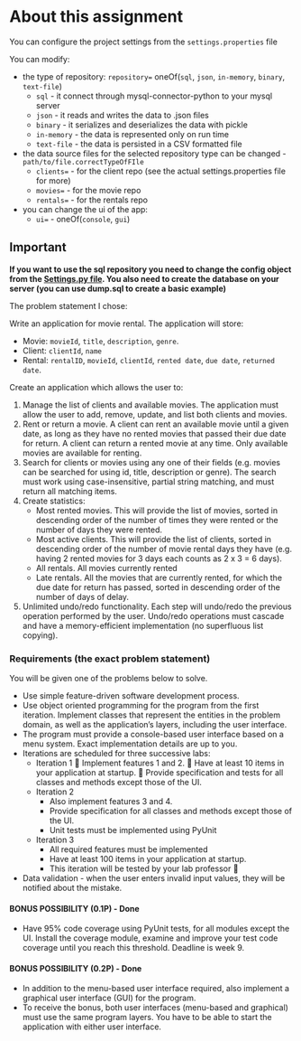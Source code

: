 # About this assignment
You can configure the project settings from the `settings.properties` file 

You can modify:
* the type of repository: `repository=` oneOf(`sql`, `json`, `in-memory`, `binary`, `text-file`)
    * `sql` - it connect through mysql-connector-python to your mysql server 
    * `json` - it reads and writes the data to .json files
    * `binary` - it serializes and deserializes the data with pickle
    * `in-memory` - the data is represented only on run time
    * `text-file` - the data is persisted in a CSV formatted file
* the data source files for the selected repository type can be changed - `path/to/file.correctTypeOfFIle` 
    * `clients=` - for the client repo (see the actual settings.properties file for more)
    * `movies=` - for the movie repo
    * `rentals=` - for the rentals repo
* you can change the ui of the app:
    * `ui=` - oneOf(`console`, `gui`)
## Important
**If you want to use the sql repository you need to change the config object from the [Settings.py file](/Config/Settings.py). You also need to create the database on your server (you can use dump.sql to create a basic example)**


The problem statement I chose:

Write an application for movie rental. The application will store:
* Movie: `movieId`, `title`, `description`, `genre`.
* Client: `clientId`, `name`
* Rental: `rentalID`, `movieId`, `clientId`, `rented date`, `due date`, `returned date`.

Create an application which allows the user to:
1. Manage the list of clients and available movies. The application must allow the user to add,
remove, update, and list both clients and movies.
2. Rent or return a movie. A client can rent an available movie until a given date, as long as they
have no rented movies that passed their due date for return. A client can return a rented movie
at any time. Only available movies are available for renting.
3. Search for clients or movies using any one of their fields (e.g. movies can be searched for using
id, title, description or genre). The search must work using case-insensitive, partial string
matching, and must return all matching items.
4. Create statistics:
    * Most rented movies. This will provide the list of movies, sorted in descending order of
the number of times they were rented or the number of days they were rented.
    * Most active clients. This will provide the list of clients, sorted in descending order of the
number of movie rental days they have (e.g. having 2 rented movies for 3 days each
counts as 2 x 3 = 6 days).
    * All rentals. All movies currently rented
    * Late rentals. All the movies that are currently rented, for which the due date for return
has passed, sorted in descending order of the number of days of delay.
5. Unlimited undo/redo functionality. Each step will undo/redo the previous operation
performed by the user. Undo/redo operations must cascade and have a memory-efficient
implementation (no superfluous list copying).

### Requirements (the exact problem statement)
You will be given one of the problems below to solve.
* Use simple feature-driven software development process.
* Use object oriented programming for the program from the first iteration. Implement classes that
represent the entities in the problem domain, as well as the application’s layers, including the user
interface.
* The program must provide a console-based user interface based on a menu system. Exact
implementation details are up to you.
* Iterations are scheduled for three successive labs:
    * Iteration 1
         Implement features 1 and 2.
         Have at least 10 items in your application at startup.
         Provide specification and tests for all classes and methods except those of the UI.
    * Iteration 2
        * Also implement features 3 and 4.
        * Provide specification for all classes and methods except those of the UI.
        * Unit tests must be implemented using PyUnit
    * Iteration 3
        * All required features must be implemented
        * Have at least 100 items in your application at startup.
        * This iteration will be tested by your lab professor 
* Data validation - when the user enters invalid input values, they will be notified about the mistake.
####  BONUS POSSIBILITY (0.1P) - Done
* Have 95% code coverage using PyUnit tests, for all modules except the UI. Install the coverage module,
examine and improve your test code coverage until you reach this threshold. Deadline is week 9.
#### BONUS POSSIBILITY (0.2P) - Done
* In addition to the menu-based user interface required, also implement a graphical user interface (GUI)
for the program.
* To receive the bonus, both user interfaces (menu-based and graphical) must use the same program
layers. You have to be able to start the application with either user interface.
